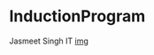 # InductionProgram
Jasmeet Singh IT
[img](https://appsc.gndec.ac.in/sites/default/files/2025-07/31.jpg)
